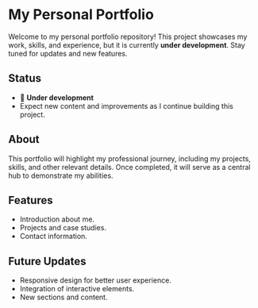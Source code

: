 # My Personal Portfolio

Welcome to my personal portfolio repository! This project showcases my work, skills, and experience, but it is currently **under development**. Stay tuned for updates and new features.

## Status
- 🚧 **Under development**
- Expect new content and improvements as I continue building this project.

## About
This portfolio will highlight my professional journey, including my projects, skills, and other relevant details. Once completed, it will serve as a central hub to demonstrate my abilities.

## Features
- Introduction about me.
- Projects and case studies.
- Contact information.

## Future Updates
- Responsive design for better user experience.
- Integration of interactive elements.
- New sections and content.

